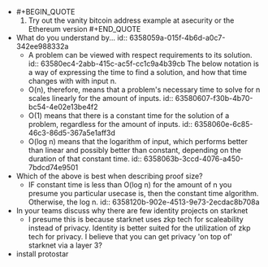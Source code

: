 - #+BEGIN_QUOTE
  1. Try out the vanity bitcoin address example at asecurity or the Ethereum version
  #+END_QUOTE
- What do you understand by...
  id:: 6358059a-015f-4b6d-a0c7-342ee988332a
	- A problem can be viewed with respect requirements to its solution. 
	  id:: 63580ec4-2abb-415c-ac5f-cc1c9a4b39cb
	  The below notation is a way of expressing the time to find a solution, and how that time changes with with input n.
	- O(n), therefore, means that a problem's necessary time to solve for n scales linearly for the amount of inputs.
	  id:: 63580607-f30b-4b70-bc54-4e02e13be4f2
	- O(1) means that there is a constant time for the solution of a problem, regardless for the amount of inputs.
	  id:: 6358060e-6c85-46c3-86d5-367a5e1aff3d
	- O(log n) means that the logarithm of input, which performs better than linear and possibly better than constant, depending on the duration of that constant time.
	  id:: 6358063b-3ccd-4076-a450-7bdcd74e9501
- Which of the above is best when describing proof size?
	- IF constant time is less than O(log n) for the amount of n you presume you particular usecase is, then the constant time algorithm. Otherwise, the log n.
	  id:: 6358120b-902e-4513-9e73-2ecdac8b708a
- In your teams discuss why there are few identity projects on starknet
	- I presume this is because starknet uses zkp tech for scaleability instead of privacy. Identity is better suited for the utilization of zkp tech for privacy. I believe that you can get privacy 'on top of' starknet via a layer 3?
- install protostar